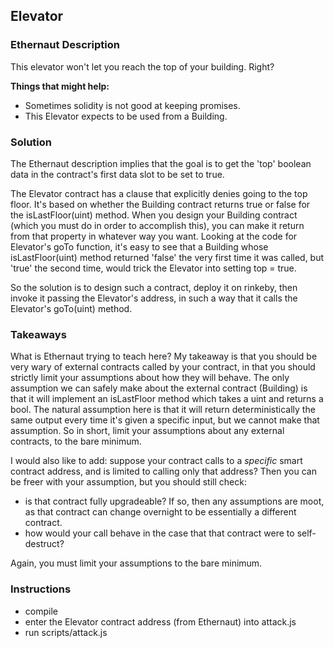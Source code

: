 ## Elevator

### Ethernaut Description
This elevator won't let you reach the top of your building. Right?

**Things that might help:**
- Sometimes solidity is not good at keeping promises.
- This Elevator expects to be used from a Building.

### Solution 
The Ethernaut description implies that the goal is to get the 'top' boolean data in the contract's first data slot to be set to true. 

The Elevator contract has a clause that explicitly denies going to the top floor. It's based on whether the Building contract returns true or false for the isLastFloor(uint) method. When you design your Building contract (which you must do in order to accomplish this), you can make it return from that property in whatever way you want. Looking at the code for Elevator's goTo function, it's easy to see that a Building whose isLastFloor(uint) method returned 'false' the very first time it was called, but 'true' the second time, would trick the Elevator into setting top = true. 

So the solution is to design such a contract, deploy it on rinkeby, then invoke it passing the Elevator's address, in such a way that it calls the Elevator's goTo(uint) method. 

### Takeaways
What is Ethernaut trying to teach here? My takeaway is that you should be very wary of external contracts called by your contract, in that you should strictly limit your assumptions about how they will behave. The only assumption we can safely make about the external contract (Building) is that it will implement an isLastFloor method which takes a uint and returns a bool. The natural assumption here is that it will return deterministically the same output every time it's given a specific input, but we cannot make that assumption. So in short, limit your assumptions about any external contracts, to the bare minimum. 

I would also like to add: suppose your contract calls to a _specific_ smart contract address, and is limited to calling only that address? Then you can be freer with your assumption, but you should still check: 
- is that contract fully upgradeable? If so, then any assumptions are moot, as that contract can change overnight to be essentially a different contract. 
- how would your call behave in the case that that contract were to self-destruct? 

Again, you must limit your assumptions to the bare minimum. 


### Instructions
- compile 
- enter the Elevator contract address (from Ethernaut) into attack.js
- run scripts/attack.js
